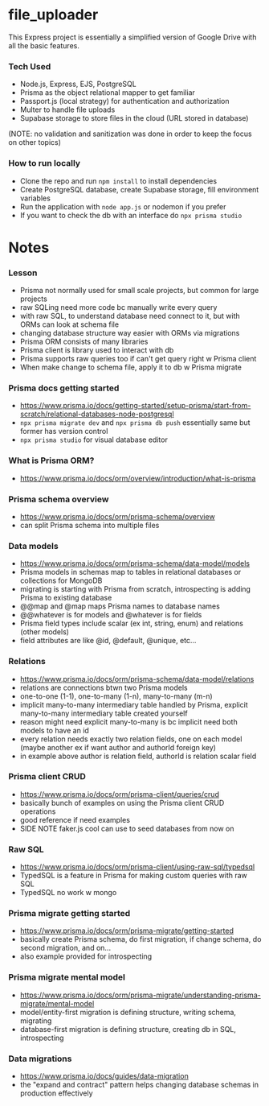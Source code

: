 # file_uploader

This Express project is essentially a simplified version of Google Drive with all the basic features. 

### Tech Used

- Node.js, Express, EJS, PostgreSQL
- Prisma as the object relational mapper to get familiar
- Passport.js (local strategy) for authentication and authorization
- Multer to handle file uploads
- Supabase storage to store files in the cloud (URL stored in database)

(NOTE: no validation and sanitization was done in order to keep the focus on other topics)

### How to run locally
- Clone the repo and run `npm install` to install dependencies
- Create PostgreSQL database, create Supabase storage, fill environment variables
- Run the application with `node app.js` or nodemon if you prefer
- If you want to check the db with an interface do `npx prisma studio`

# Notes

### Lesson

- Prisma not normally used for small scale projects, but common for large projects
- raw SQLing need more code bc manually write every query
- with raw SQL, to understand database need connect to it, but with ORMs can look at schema file
- changing database structure way easier with ORMs via migrations
- Prisma ORM consists of many libraries
- Prisma client is library used to interact with db
- Prisma supports raw queries too if can't get query right w Prisma client
- When make change to schema file, apply it to db w Prisma migrate

### Prisma docs getting started

- https://www.prisma.io/docs/getting-started/setup-prisma/start-from-scratch/relational-databases-node-postgresql
- `npx prisma migrate dev` and `npx prisma db push` essentially same but former has version control
- `npx prisma studio` for visual database editor

### What is Prisma ORM?

- https://www.prisma.io/docs/orm/overview/introduction/what-is-prisma

### Prisma schema overview

- https://www.prisma.io/docs/orm/prisma-schema/overview
- can split Prisma schema into multiple files

### Data models

- https://www.prisma.io/docs/orm/prisma-schema/data-model/models
- Prisma models in schemas map to tables in relational databases or collections for MongoDB
- migrating is starting with Prisma from scratch, introspecting is adding Prisma to existing database
- @@map and @map maps Prisma names to database names
- @@whatever is for models and @whatever is for fields
- Prisma field types include scalar (ex int, string, enum) and relations (other models)
- field attributes are like @id, @default, @unique, etc...

### Relations

- https://www.prisma.io/docs/orm/prisma-schema/data-model/relations
- relations are connections btwn two Prisma models
- one-to-one (1-1), one-to-many (1-n), many-to-many (m-n)
- implicit many-to-many intermediary table handled by Prisma, explicit many-to-many intermediary table created yourself
- reason might need explicit many-to-many is bc implicit need both models to have an id
- every relation needs exactly two relation fields, one on each model (maybe another ex if want author and authorId foreign key)
- in example above author is relation field, authorId is relation scalar field

### Prisma client CRUD

- https://www.prisma.io/docs/orm/prisma-client/queries/crud
- basically bunch of examples on using the Prisma client CRUD operations
- good reference if need examples
- SIDE NOTE faker.js cool can use to seed databases from now on

### Raw SQL

- https://www.prisma.io/docs/orm/prisma-client/using-raw-sql/typedsql
- TypedSQL is a feature in Prisma for making custom queries with raw SQL
- TypedSQL no work w mongo

### Prisma migrate getting started

- https://www.prisma.io/docs/orm/prisma-migrate/getting-started
- basically create Prisma schema, do first migration, if change schema, do second migration, and on...
- also example provided for introspecting

### Prisma migrate mental model

- https://www.prisma.io/docs/orm/prisma-migrate/understanding-prisma-migrate/mental-model
- model/entity-first migration is defining structure, writing schema, migrating
- database-first migration is defining structure, creating db in SQL, introspecting

### Data migrations

- https://www.prisma.io/docs/guides/data-migration
- the "expand and contract" pattern helps changing database schemas in production effectively
